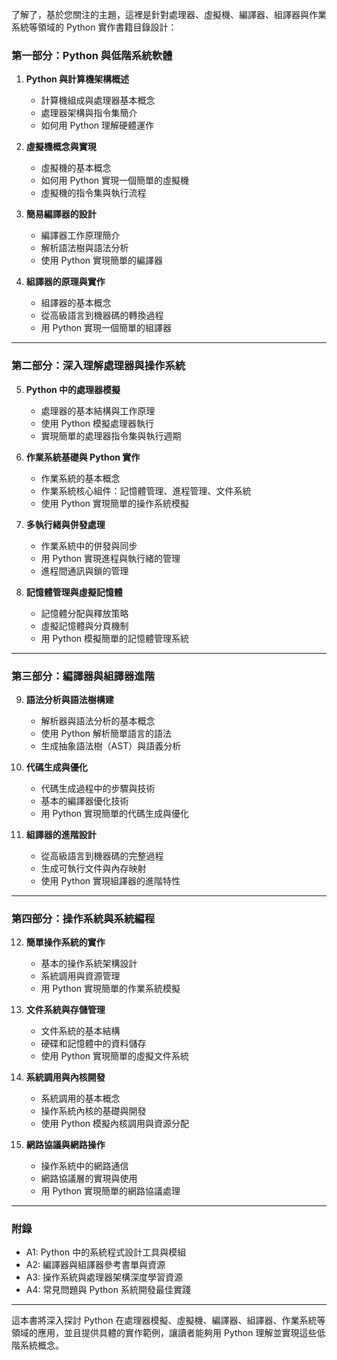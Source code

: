 了解了，基於您關注的主題，這裡是針對處理器、虛擬機、編譯器、組譯器與作業系統等領域的 Python 實作書籍目錄設計：

### **第一部分：Python 與低階系統軟體**
1. **Python 與計算機架構概述**
   - 計算機組成與處理器基本概念
   - 處理器架構與指令集簡介
   - 如何用 Python 理解硬體運作

2. **虛擬機概念與實現**
   - 虛擬機的基本概念
   - 如何用 Python 實現一個簡單的虛擬機
   - 虛擬機的指令集與執行流程

3. **簡易編譯器的設計**
   - 編譯器工作原理簡介
   - 解析語法樹與語法分析
   - 使用 Python 實現簡單的編譯器

4. **組譯器的原理與實作**
   - 組譯器的基本概念
   - 從高級語言到機器碼的轉換過程
   - 用 Python 實現一個簡單的組譯器

---

### **第二部分：深入理解處理器與操作系統**
5. **Python 中的處理器模擬**
   - 處理器的基本結構與工作原理
   - 使用 Python 模擬處理器執行
   - 實現簡單的處理器指令集與執行週期

6. **作業系統基礎與 Python 實作**
   - 作業系統的基本概念
   - 作業系統核心組件：記憶體管理、進程管理、文件系統
   - 使用 Python 實現簡單的操作系統模擬

7. **多執行緒與併發處理**
   - 作業系統中的併發與同步
   - 用 Python 實現進程與執行緒的管理
   - 進程間通訊與鎖的管理

8. **記憶體管理與虛擬記憶體**
   - 記憶體分配與釋放策略
   - 虛擬記憶體與分頁機制
   - 用 Python 模擬簡單的記憶體管理系統

---

### **第三部分：編譯器與組譯器進階**
9. **語法分析與語法樹構建**
   - 解析器與語法分析的基本概念
   - 使用 Python 解析簡單語言的語法
   - 生成抽象語法樹（AST）與語義分析

10. **代碼生成與優化**
    - 代碼生成過程中的步驟與技術
    - 基本的編譯器優化技術
    - 用 Python 實現簡單的代碼生成與優化

11. **組譯器的進階設計**
    - 從高級語言到機器碼的完整過程
    - 生成可執行文件與內存映射
    - 使用 Python 實現組譯器的進階特性

---

### **第四部分：操作系統與系統編程**
12. **簡單操作系統的實作**
    - 基本的操作系統架構設計
    - 系統調用與資源管理
    - 用 Python 實現簡單的作業系統模擬

13. **文件系統與存儲管理**
    - 文件系統的基本結構
    - 硬碟和記憶體中的資料儲存
    - 使用 Python 實現簡單的虛擬文件系統

14. **系統調用與內核開發**
    - 系統調用的基本概念
    - 操作系統內核的基礎與開發
    - 使用 Python 模擬內核調用與資源分配

15. **網路協議與網路操作**
    - 操作系統中的網路通信
    - 網路協議層的實現與使用
    - 用 Python 實現簡單的網路協議處理

---

### **附錄**
- A1: Python 中的系統程式設計工具與模組
- A2: 編譯器與組譯器參考書單與資源
- A3: 操作系統與處理器架構深度學習資源
- A4: 常見問題與 Python 系統開發最佳實踐

---

這本書將深入探討 Python 在處理器模擬、虛擬機、編譯器、組譯器、作業系統等領域的應用，並且提供具體的實作範例，讓讀者能夠用 Python 理解並實現這些低階系統概念。